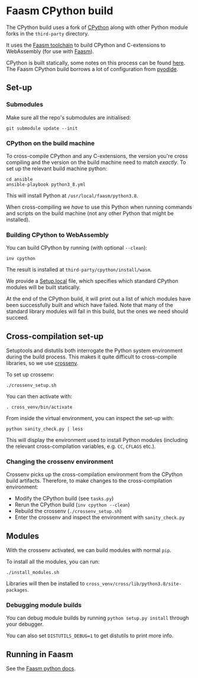 # Faasm CPython build

The CPython build uses a fork of 
[CPython](https://github.com/Shillaker/cpython/tree/faasm) along with other
Python module forks in the `third-party` directory.

It uses the [Faasm toolchain](https://github.com/Shillaker/faasm-toolchain) to 
build CPython and C-extensions to WebAssembly (for use with 
[Faasm](https://github.com/lsds/faasm)).

CPython is built statically, some notes on this process can be found 
[here](https://wiki.python.org/moin/BuildStatically). The Faasm CPython build 
borrows a lot of configuration from 
[pyodide](https://github.com/iodide-project/pyodide).

## Set-up

### Submodules

Make sure all the repo's submodules are initialised:

```
git submodule update --init
```

### CPython on the build machine

To cross-compile CPython and any C-extensions, the version you're cross
compiling and the version on the build machine need to match _exactly_.
To set up the relevant build machine python:

```
cd ansible
ansible-playbook python3_8.yml
```

This will install Python at `/usr/local/faasm/python3.8`.

When cross-compiling we _have_ to use this Python when running commands and
scripts on the build machine (not any other Python that might be installed).

### Building CPython to WebAssembly

You can build CPython by running (with optional `--clean`):

```
inv cpython
```

The result is installed at `third-party/cpython/install/wasm`.

We provide a [Setup.local](third-party/cpython/Modules/Setup.local) file, which
specifies which standard CPython modules will be built statically. 

At the end of the CPython build, it will print out a list of which modules have
been successfully built and which have failed. Note that many of the standard 
library modules will fail in this build, but the ones we need should succeed.

## Cross-compilation set-up

Setuptools and distutils both interrogate the Python system environment during
the build process. This makes it quite difficult to cross-compile libraries, so
we use [crossenv](https://github.com/benfogle/crossenv).

To set up crossenv:

```
./crossenv_setup.sh
```

You can then activate with:

```
. cross_venv/bin/activate
```

From inside the virtual environment, you can inspect the set-up with:

```
python sanity_check.py | less
```

This will display the environment used to install Python modules (including the
relevant cross-compilation variables, e.g. `CC`, `CFLAGS` etc.).

### Changing the crossenv environment

Crossenv picks up the cross-compilation environment from the CPython 
build artifacts. Therefore, to make changes to the cross-compilation 
environment:

- Modify the CPython build (see `tasks.py`)
- Rerun the CPython build (`inv cpython --clean`) 
- Rebuild the crossenv (`./crossenv_setup.sh`) 
- Enter the crossenv and inspect the environment with `sanity_check.py`

## Modules

With the crossenv activated, we can build modules with normal `pip`.

To install all the modules, you can run:

```
./install_modules.sh
```

Libraries will then be installed to 
`cross_venv/cross/lib/python3.8/site-packages`.

### Debugging module builds

You can debug module builds by running `python setup.py install` through your
debugger.

You can also set `DISTUTILS_DEBUG=1` to get distutils to print more info.

## Running in Faasm

See the [Faasm python
docs](https://github.com/lsds/faasm/blob/master/docs/python.md).

